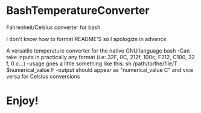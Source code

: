 # BashTemperatureConverter
Fahrenheit/Celsius converter for bash

I don't know how to format README'S so I apologize in advance

A versatile temperature converter for the native GNU language bash
-Can take inputs in practically any format (i.e: 32F, 0C, 212f, 100c, F212, C100, 32 f, 0 c...)
-usage goes a little something like this: sh /path/to/the/file/T $numerical_value F
-output should appear as "numerical_value C" and vice versa for Celsius conversions

# Enjoy!

